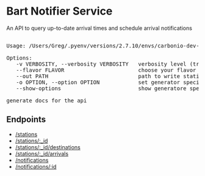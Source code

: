 # Bart Notifier Service


An API to query up-to-date arrival times and schedule arrival notifications


<pre>

Usage: /Users/Greg/.pyenv/versions/2.7.10/envs/carbonio-dev-env/bin/node bns gen-static-docs [options]

Options:
   -v VERBOSITY, --verbosity VERBOSITY   verbosity level (trace | debug | info | warn | error | fatal)
   --flavor FLAVOR                       choose your flavor (github-flavored-markdown | api-blueprint | aglio)  [github-flavored-markdown]
   --out PATH                            path to write static docs to (directory for multiple pages (default: api-docs) and file for single page (default: README.md))
   -o OPTION, --option OPTION            set generator specific options (format is: option[:value](,option[:value])*, can be specified multiple times)
   --show-options                        show generatore specific options

generate docs for the api
</pre>


## Endpoints

* [/stations](/api-docs/stations.md) 
* [/stations/:_id](/api-docs/stations/:_id.md) 
* [/stations/:_id/destinations](/api-docs/stations/:_id/destinations.md) 
* [/stations/:_id/arrivals](/api-docs/stations/:_id/arrivals.md) 
* [/notifications](/api-docs/notifications.md) 
* [/notifications/:id](/api-docs/notifications/:id.md) 


